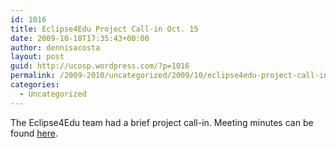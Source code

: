```yaml
---
id: 1016
title: Eclipse4Edu Project Call-in Oct. 15
date: 2009-10-18T17:35:43+00:00
author: dennisacosta
layout: post
guid: http://ucosp.wordpress.com/?p=1016
permalink: /2009-2010/uncategorized/2009/10/eclipse4edu-project-call-in/
categories:
  - Uncategorized
---
```

The Eclipse4Edu team had a brief project call-in. Meeting minutes can be found [here](http://scs.carleton.ca/%7Edacosta/ide4edu/minutes1015.txt).